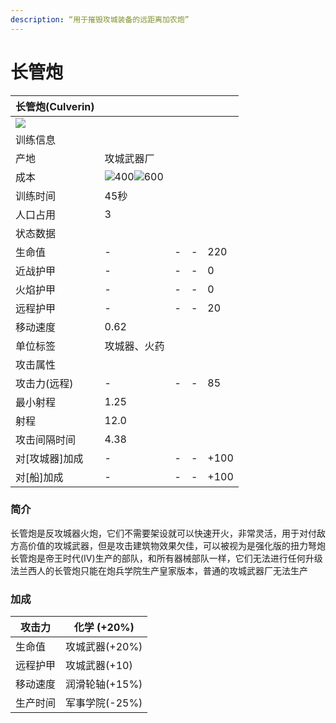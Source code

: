 ```yaml
---
description: “用于摧毁攻城装备的远距离加农炮”
---
```


# 长管炮

| 长管炮(Culverin)                                                                                                     |                                                                                                                                                                                                      |   |   |      |
| ----------------------------------------------------------------------------------------------------------------- | ---------------------------------------------------------------------------------------------------------------------------------------------------------------------------------------------------- | - | - | ---- |
| ![](https://seicing-1257171891.cos.ap-nanjing.myqcloud.com/3fatcatpool/aoe4/tech/%E9%95%BF%E7%AE%A1%E7%82%AE.png) |                                                                                                                                                                                                      |   |   |      |
| 训练信息                                                                                                              |                                                                                                                                                                                                      |   |   |      |
| 产地                                                                                                                | 攻城武器厂                                                                                                                                                                                                |   |   |      |
| 成本                                                                                                                | ![](https://seicing-1257171891.cos.ap-nanjing.myqcloud.com/3fatcatpool/aoe4/tech/%E6%9C%A8.png)400![](https://seicing-1257171891.cos.ap-nanjing.myqcloud.com/3fatcatpool/aoe4/tech/%E9%87%91.png)600 |   |   |      |
| 训练时间                                                                                                              | 45秒                                                                                                                                                                                                  |   |   |      |
| 人口占用                                                                                                              | 3                                                                                                                                                                                                    |   |   |      |
| 状态数据                                                                                                              |                                                                                                                                                                                                      |   |   |      |
| 生命值                                                                                                               | -                                                                                                                                                                                                    | - | - | 220  |
| 近战护甲                                                                                                              | -                                                                                                                                                                                                    | - | - | 0    |
| 火焰护甲                                                                                                              | -                                                                                                                                                                                                    | - | - | 0    |
| 远程护甲                                                                                                              | -                                                                                                                                                                                                    | - | - | 20   |
| 移动速度                                                                                                              | 0.62                                                                                                                                                                                                 |   |   |      |
| 单位标签                                                                                                              | 攻城器、火药                                                                                                                                                                                               |   |   |      |
| 攻击属性                                                                                                              |                                                                                                                                                                                                      |   |   |      |
| 攻击力(远程)                                                                                                           | -                                                                                                                                                                                                    | - | - | 85   |
| 最小射程                                                                                                              | 1.25                                                                                                                                                                                                 |   |   |      |
| 射程                                                                                                                | 12.0                                                                                                                                                                                                 |   |   |      |
| 攻击间隔时间                                                                                                            | 4.38                                                                                                                                                                                                 |   |   |      |
| 对\[攻城器]加成                                                                                                         | -                                                                                                                                                                                                    | - | - | +100 |
| 对\[船]加成                                                                                                           | -                                                                                                                                                                                                    | - | - | +100 |

### 简介

长管炮是反攻城器火炮，它们不需要架设就可以快速开火，非常灵活，用于对付敌方高价值的攻城武器，但是攻击建筑物效果欠佳，可以被视为是强化版的扭力弩炮\
长管炮是帝王时代(IV)生产的部队，和所有器械部队一样，它们无法进行任何升级\
法兰西人的长管炮只能在炮兵学院生产皇家版本，普通的攻城武器厂无法生产

### 加成 <a href="#sp" id="sp"></a>

| 攻击力  | <img src="https://seicing-1257171891.cos.ap-nanjing.myqcloud.com/3fatcatpool/aoe4/tech/%E5%8C%96%E5%AD%A6.png" alt="" data-size="line">化学 (+20%)                    |
| ---- | ------------------------------------------------------------------------------------------------------------------------------------------------------------------- |
| 生命值  | <img src="https://seicing-1257171891.cos.ap-nanjing.myqcloud.com/3fatcatpool/aoe4/tech/%E6%94%BB%E5%9F%8E%E6%AD%A6%E5%99%A8.png" alt="" data-size="line">攻城武器(+20%) |
| 远程护甲 | <img src="https://seicing-1257171891.cos.ap-nanjing.myqcloud.com/3fatcatpool/aoe4/tech/%E6%94%BB%E5%9F%8E%E6%AD%A6%E5%99%A8.png" alt="" data-size="line">攻城武器(+10)  |
| 移动速度 | <img src="https://seicing-1257171891.cos.ap-nanjing.myqcloud.com/3fatcatpool/aoe4/tech/%E6%B6%A6%E6%BB%91%E8%BD%AE%E8%BD%B4.png" alt="" data-size="line">润滑轮轴(+15%) |
| 生产时间 | <img src="https://seicing-1257171891.cos.ap-nanjing.myqcloud.com/3fatcatpool/aoe4/tech/%E5%86%9B%E4%BA%8B%E5%AD%A6%E9%99%A2.png" alt="" data-size="line">军事学院(-25%) |
